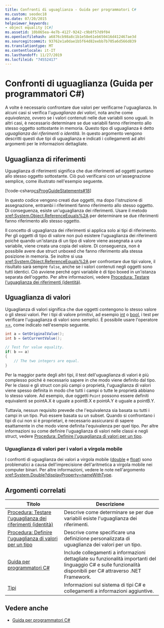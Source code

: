 ```yaml
---
title: Confronti di uguaglianza - Guida per programmatori C#
ms.custom: seodec18
ms.date: 07/20/2015
helpviewer_keywords:
- object equality [C#]
ms.assetid: 10b865ea-4e7b-4127-9242-c9b8f57d9f04
ms.openlocfilehash: a6876cb98a8c1b1e58e61eb650416d412467ae3d
ms.sourcegitcommit: 93762e1a0dae1b5f64d82eebb7b705a6d566d839
ms.translationtype: MT
ms.contentlocale: it-IT
ms.lasthandoff: 11/27/2019
ms.locfileid: "74552417"
---
```

# <a name="equality-comparisons-c-programming-guide"></a>Confronti di uguaglianza (Guida per programmatori C#)

A volte è necessario confrontare due valori per verificarne l'uguaglianza. In alcuni casi si verifica l'*uguaglianza dei valori*, nota anche come *equivalenza*, ovvero se i valori contenuti nelle due variabili sono uguali. In altri casi, è necessario determinare se due variabili fanno riferimento allo stesso oggetto sottostante in memoria. Questo tipo di uguaglianza è detto *uguaglianza dei riferimenti* o *identità*. In questo argomento vengono descritti questi due tipi di uguaglianza e indicati i collegamenti ad altri argomenti per le informazioni dettagliate.  
  
## <a name="reference-equality"></a>Uguaglianza di riferimenti

 Uguaglianza di riferimenti significa che due riferimenti ad oggetti puntano allo stesso oggetto sottostante. Ciò può verificarsi con un'assegnazione semplice, come illustrato nell'esempio seguente.  
  
 [!code-csharp[csProgGuideStatements#18](~/samples/snippets/csharp/VS_Snippets_VBCSharp/csProgGuideStatements/CS/Statements.cs#18)]  
  
 In questo codice vengono creati due oggetti, ma dopo l'istruzione di assegnazione, entrambi i riferimenti fanno riferimento allo stesso oggetto. Di conseguenza, esiste un'uguaglianza dei riferimenti. Usare il metodo <xref:System.Object.ReferenceEquals%2A> per determinare se due riferimenti fanno riferimento allo stesso oggetto.  
  
 Il concetto di uguaglianza dei riferimenti si applica solo ai tipi di riferimento. Per gli oggetti di tipo di valore non può esistere l'uguaglianza dei riferimenti poiché quando un'istanza di un tipo di valore viene assegnata a una variabile, viene creata una copia del valore. Di conseguenza, non è possibile avere due struct unboxed che fanno riferimento alla stessa posizione in memoria. Se inoltre si usa <xref:System.Object.ReferenceEquals%2A> per confrontare due tipi valore, il risultato sarà sempre `false`, anche se i valori contenuti negli oggetti sono tutti identici. Ciò avviene perché ogni variabile è di tipo boxed in un'istanza separata dell'oggetto. Per altre informazioni, vedere [Procedura: Testare l'uguaglianza dei riferimenti (identità)](./how-to-test-for-reference-equality-identity.md).  

## <a name="value-equality"></a>Uguaglianza di valori

 Uguaglianza di valori significa che due oggetti contengono lo stesso valore o gli stessi valori. Per i tipi di valore primitivi, ad esempio [int](../../language-reference/builtin-types/integral-numeric-types.md) o [bool](../../language-reference/builtin-types/bool.md), i test per verificare l'uguaglianza di valori sono semplici. È possibile usare l'operatore [==](../../language-reference/operators/equality-operators.md#equality-operator-), come indicato nell'esempio seguente.  
  
```csharp  
int a = GetOriginalValue();  
int b = GetCurrentValue();  
  
// Test for value equality.   
if( b == a)   
{  
    // The two integers are equal.  
}  
```  
  
 Per la maggior parte degli altri tipi, il test dell'uguaglianza di valori è più complesso poiché è necessario sapere in che modo viene definito dal tipo. Per le classi e gli struct con più campi o proprietà, l'uguaglianza di valori viene spesso definita in modo che tutti i campi o tutte le proprietà abbiano lo stesso valore. Ad esempio, due oggetti `Point` possono essere definiti equivalenti se pointA.X è uguale a pointB.X e pointA.Y è uguale a pointB.Y.  
  
 Tuttavia, nessun requisito prevede che l'equivalenza sia basata su tutti i campi in un tipo. Può essere basata su un subset. Quando si confrontano i tipi di cui non si è proprietari, è necessario assicurarsi di sapere esattamente in che modo viene definita l'equivalenza per quel tipo. Per altre informazioni su come definire l'uguaglianza di valori nelle classi e negli struct, vedere [Procedura: Definire l'uguaglianza di valori per un tipo](./how-to-define-value-equality-for-a-type.md).  
  
### <a name="value-equality-for-floating-point-values"></a>Uguaglianza di valori per i valori a virgola mobile

 I confronti di uguaglianza dei valori a virgola mobile ([double](../../language-reference/builtin-types/floating-point-numeric-types.md) e [float](../../language-reference/builtin-types/floating-point-numeric-types.md)) sono problematici a causa dell'imprecisione dell'aritmetica a virgola mobile nei computer binari. Per altre informazioni, vedere le note nell'argomento <xref:System.Double?displayProperty=nameWithType>.  
  
## <a name="related-topics"></a>Argomenti correlati  
  
|Titolo|Descrizione|  
|-----------|-----------------|  
|[Procedura: Testare l'uguaglianza dei riferimenti (identità)](./how-to-test-for-reference-equality-identity.md)|Descrive come determinare se per due variabili esiste l'uguaglianza dei riferimenti.|  
|[Procedura: Definire l'uguaglianza di valori per un tipo](./how-to-define-value-equality-for-a-type.md)|Descrive come specificare una definizione personalizzata di uguaglianza dei valori per un tipo.|  
|[Guida per programmatori C#](../index.md)|Include collegamenti a informazioni dettagliate su funzionalità importanti del linguaggio C# e sulle funzionalità disponibili per C# attraverso .NET Framework.|  
|[Tipi](../types/index.md)|Informazioni sul sistema di tipi C# e collegamenti a informazioni aggiuntive.|  
  
## <a name="see-also"></a>Vedere anche

- [Guida per programmatori C#](../index.md)
